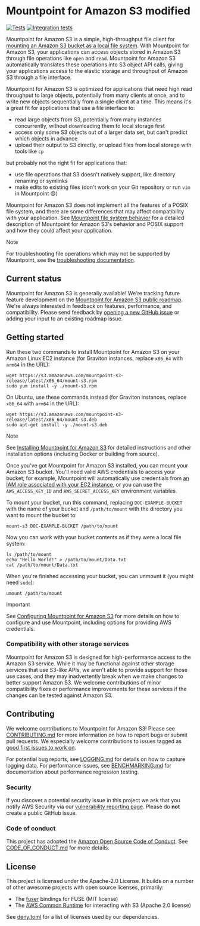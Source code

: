 # Mountpoint for Amazon S3 modified

[![Tests](https://github.com/awslabs/mountpoint-s3/actions/workflows/tests.yml/badge.svg)](https://github.com/awslabs/mountpoint-s3/actions/workflows/tests.yml)
[![Integration tests](https://github.com/awslabs/mountpoint-s3/actions/workflows/integration_main.yml/badge.svg?branch=main)](https://github.com/awslabs/mountpoint-s3/actions/workflows/integration_main.yml)

Mountpoint for Amazon S3 is a simple, high-throughput file client for [mounting an Amazon S3 bucket as a local file system](https://aws.amazon.com/blogs/storage/the-inside-story-on-mountpoint-for-amazon-s3-a-high-performance-open-source-file-client/). With Mountpoint for Amazon S3, your applications can access objects stored in Amazon S3 through file operations like `open` and `read`. Mountpoint for Amazon S3 automatically translates these operations into S3 object API calls, giving your applications access to the elastic storage and throughput of Amazon S3 through a file interface.

Mountpoint for Amazon S3 is optimized for applications that need high read throughput to large objects, potentially from many clients at once, and to write new objects sequentially from a single client at a time. This means it's a great fit for applications that use a file interface to:
* read large objects from S3, potentially from many instances concurrently, without downloading them to local storage first
* access only some S3 objects out of a larger data set, but can't predict which objects in advance
* upload their output to S3 directly, or upload files from local storage with tools like `cp`

but probably not the right fit for applications that:
* use file operations that S3 doesn't natively support, like directory renaming or symlinks
* make edits to existing files (don't work on your Git repository or run `vim` in Mountpoint 😄)

Mountpoint for Amazon S3 does not implement all the features of a POSIX file system, and there are some differences that may affect compatibility with your application. See [Mountpoint file system behavior](doc/SEMANTICS.md) for a detailed description of Mountpoint for Amazon S3's behavior and POSIX support and how they could affect your application.

> [!NOTE]
> For troubleshooting file operations which may not be supported by Mountpoint, see the [troubleshooting documentation](doc/TROUBLESHOOTING.md).

## Current status

Mountpoint for Amazon S3 is generally available! We're tracking future feature development on the [Mountpoint for Amazon S3 public roadmap](https://github.com/orgs/awslabs/projects/84). We're always interested in feedback on features, performance, and compatibility. Please send feedback by [opening a new GitHub issue](https://github.com/awslabs/mountpoint-s3/issues/new/choose) or adding your input to an existing roadmap issue.

## Getting started

Run these two commands to install Mountpoint for Amazon S3 on your Amazon Linux EC2 instance (for Graviton instances, replace `x86_64` with `arm64` in the URL):

    wget https://s3.amazonaws.com/mountpoint-s3-release/latest/x86_64/mount-s3.rpm
    sudo yum install -y ./mount-s3.rpm

On Ubuntu, use these commands instead (for Graviton instances, replace `x86_64` with `arm64` in the URL):

    wget https://s3.amazonaws.com/mountpoint-s3-release/latest/x86_64/mount-s3.deb
    sudo apt-get install -y ./mount-s3.deb

> [!NOTE]
> See [Installing Mountpoint for Amazon S3](https://github.com/awslabs/mountpoint-s3/blob/main/doc/INSTALL.md) for detailed instructions and other installation options (including Docker or building from source).

Once you've got Mountpoint for Amazon S3 installed, you can mount your Amazon S3 bucket.
You'll need valid AWS credentials to access your bucket;
for example, Mountpoint will automatically use credentials from [an IAM role associated with your EC2 instance](https://docs.aws.amazon.com/AWSEC2/latest/UserGuide/iam-roles-for-amazon-ec2.html),
or you can use the `AWS_ACCESS_KEY_ID` and `AWS_SECRET_ACCESS_KEY` environment variables.

To mount your bucket, run this command,
replacing `DOC-EXAMPLE-BUCKET` with the name of your bucket
and `/path/to/mount` with the directory you want to mount the bucket to:

    mount-s3 DOC-EXAMPLE-BUCKET /path/to/mount

Now you can work with your bucket contents as if they were a local file system:

    ls /path/to/mount
    echo "Hello World!" > /path/to/mount/Data.txt
    cat /path/to/mount/Data.txt

When you're finished accessing your bucket, you can unmount it (you might need `sudo`):

    umount /path/to/mount

> [!IMPORTANT]
> See [Configuring Mountpoint for Amazon S3](https://github.com/awslabs/mountpoint-s3/blob/main/doc/CONFIGURATION.md) for more details on how to configure and use Mountpoint, including options for providing AWS credentials.

### Compatibility with other storage services

Mountpoint for Amazon S3 is designed for high-performance access to the Amazon S3 service. While it may be functional against other storage services that use S3-like APIs, we aren't able to provide support for those use cases, and they may inadvertently break when we make changes to better support Amazon S3. We welcome contributions of minor compatibility fixes or performance improvements for these services if the changes can be tested against Amazon S3.

## Contributing

We welcome contributions to Mountpoint for Amazon S3! Please see [CONTRIBUTING.md](doc/CONTRIBUTING.md) for more information on how to report bugs or submit pull requests. We especially welcome contributions to issues tagged as [good first issues to work on](https://github.com/awslabs/mountpoint-s3/issues?q=is%3Aissue+is%3Aopen+label%3A%22good+first+issue%22).

For potential bug reports, see [LOGGING.md](doc/LOGGING.md) for details on how to capture logging data.
For performance issues, see [BENCHMARKING.md](doc/BENCHMARKING.md) for documentation about performance regression testing.

### Security

If you discover a potential security issue in this project we ask that you notify AWS Security via our [vulnerability reporting page](http://aws.amazon.com/security/vulnerability-reporting/). Please do **not** create a public GitHub issue.

### Code of conduct

This project has adopted the [Amazon Open Source Code of Conduct](https://aws.github.io/code-of-conduct). See [CODE_OF_CONDUCT.md](doc/CODE_OF_CONDUCT.md) for more details.

## License

This project is licensed under the Apache-2.0 License. It builds on a number of other awesome projects with open source licenses, primarily:
* The [fuser](https://github.com/cberner/fuser) bindings for FUSE (MIT license)
* The [AWS Common Runtime](https://docs.aws.amazon.com/sdkref/latest/guide/common-runtime.html) for interacting with S3 (Apache 2.0 license)

See [deny.toml](deny.toml) for a list of licenses used by our dependencies.
